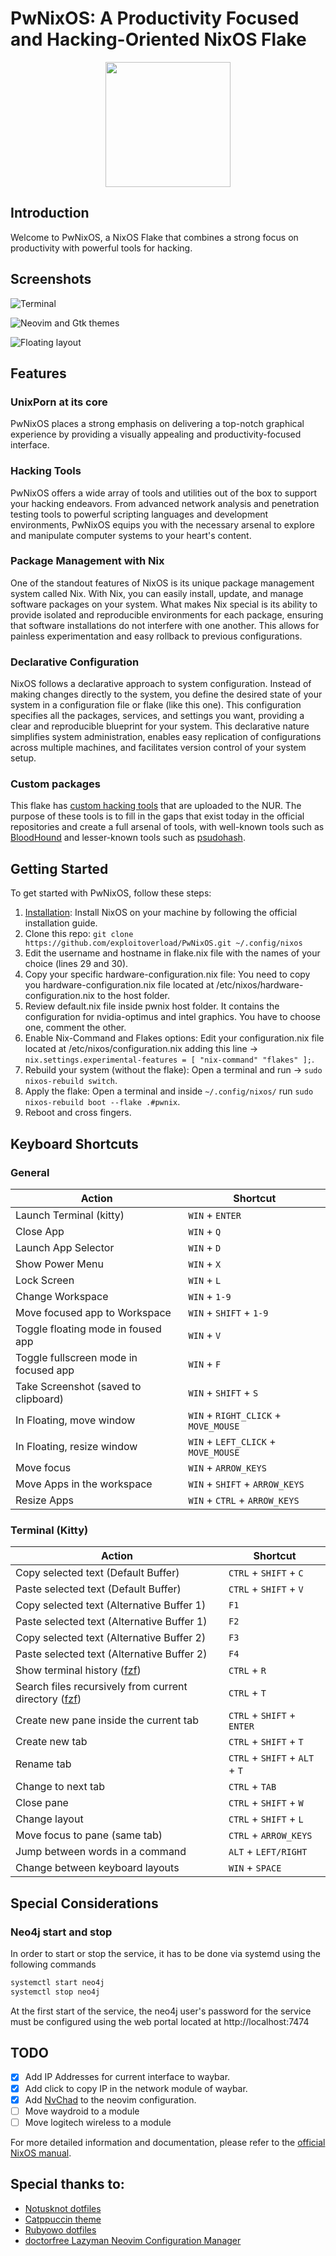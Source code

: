 # PwNixOS: A Productivity Focused and Hacking-Oriented NixOS Flake 

<p align="center"><img src="pics/PwNixOS.png" width="200" height="200"></p>

## Introduction

Welcome to PwNixOS, a NixOS Flake that combines a strong focus on productivity with powerful tools for hacking. 

## Screenshots

![Terminal](pics/readme/terminal.png)

![Neovim and Gtk themes](pics/readme/vim_and_gtk.png)

![Floating layout](pics/readme/floating.png)

## Features

### UnixPorn at its core

PwNixOS places a strong emphasis on delivering a top-notch graphical experience by providing a visually appealing and productivity-focused interface. 

### Hacking Tools

PwNixOS offers a wide array of tools and utilities out of the box to support your hacking endeavors. From advanced network analysis and penetration testing tools to powerful scripting languages and development environments, PwNixOS equips you with the necessary arsenal to explore and manipulate computer systems to your heart's content. 

### Package Management with Nix

One of the standout features of NixOS is its unique package management system called Nix. With Nix, you can easily install, update, and manage software packages on your system. What makes Nix special is its ability to provide isolated and reproducible environments for each package, ensuring that software installations do not interfere with one another. This allows for painless experimentation and easy rollback to previous configurations.

### Declarative Configuration

NixOS follows a declarative approach to system configuration. Instead of making changes directly to the system, you define the desired state of your system in a configuration file or flake (like this one). This configuration specifies all the packages, services, and settings you want, providing a clear and reproducible blueprint for your system. This declarative nature simplifies system administration, enables easy replication of configurations across multiple machines, and facilitates version control of your system setup.

### Custom packages

This flake has [custom hacking tools](https://github.com/exploitoverload/PwNixOS-Packages) that are uploaded to the NUR. The purpose of these tools is to fill in the gaps that exist today in the official repositories and create a full arsenal of tools, with well-known tools such as [BloodHound](https://github.com/BloodHoundAD/BloodHound) and lesser-known tools such as [psudohash](https://github.com/t3l3machus/psudohash).

## Getting Started

To get started with PwNixOS, follow these steps:

1. [Installation](https://nixos.org/manual/nixos/stable/index.html#ch-installation): Install NixOS on your machine by following the official installation guide.
2. Clone this repo: `git clone https://github.com/exploitoverload/PwNixOS.git ~/.config/nixos`
3. Edit the username and hostname in flake.nix file with the names of your choice (lines 29 and 30).
4. Copy your specific hardware-configuration.nix file: You need to copy you hardware-configuration.nix file located at /etc/nixos/hardware-configuration.nix to the host folder.
5. Review default.nix file inside pwnix host folder. It contains the configuration for nvidia-optimus and intel graphics. You have to choose one, comment the other.
6. Enable Nix-Command and Flakes options: Edit your configuration.nix file located at /etc/nixos/configuration.nix adding this line -> `nix.settings.experimental-features = [ "nix-command" "flakes" ];`.
7. Rebuild your system (without the flake): Open a terminal and run -> `sudo nixos-rebuild switch`. 
8. Apply the flake: Open a terminal and inside `~/.config/nixos/` run `sudo nixos-rebuild boot --flake .#pwnix`.
9. Reboot and cross fingers.

## Keyboard Shortcuts

### General

| Action | Shortcut |
| ------ | -------- |
| Launch Terminal (kitty) | `WIN` + `ENTER` |
| Close App | `WIN` + `Q` |
| Launch App Selector | `WIN` + `D` |
| Show Power Menu | `WIN` + `X` |
| Lock Screen | `WIN` + `L` |
| Change Workspace | `WIN` + `1-9` |
| Move focused app to Workspace | `WIN` + `SHIFT` + `1-9` |
| Toggle floating mode in foused app | `WIN` + `V` |
| Toggle fullscreen mode in focused app | `WIN` + `F` |
| Take Screenshot (saved to clipboard) | `WIN` + `SHIFT` + `S` |
| In Floating, move window | `WIN` + `RIGHT_CLICK` + `MOVE_MOUSE` |
| In Floating, resize window | `WIN` + `LEFT_CLICK` + `MOVE_MOUSE` |
| Move focus | `WIN` + `ARROW_KEYS` |
| Move Apps in the workspace | `WIN` + `SHIFT` + `ARROW_KEYS` |
| Resize Apps | `WIN` + `CTRL` + `ARROW_KEYS` |

### Terminal (Kitty)

| Action | Shortcut |
| ------ | -------- |
| Copy selected text (Default Buffer) | `CTRL` + `SHIFT` + `C` |
| Paste selected text (Default Buffer) | `CTRL` + `SHIFT` + `V` |
| Copy selected text (Alternative Buffer 1) | `F1` |
| Paste selected text (Alternative Buffer 1) | `F2` |
| Copy selected text (Alternative Buffer 2) | `F3` |
| Paste selected text (Alternative Buffer 2) | `F4` |
| Show terminal history ([fzf](https://github.com/junegunn/fzf)) | `CTRL` + `R` |
| Search files recursively from current directory ([fzf](https://github.com/junegunn/fzf)) | `CTRL` + `T` |
| Create new pane inside the current tab | `CTRL` + `SHIFT` + `ENTER` |
| Create new tab | `CTRL` + `SHIFT` + `T` |
| Rename tab | `CTRL` + `SHIFT` + `ALT` + `T` |
| Change to next tab | `CTRL` + `TAB` |
| Close pane | `CTRL` + `SHIFT` + `W` |
| Change layout | `CTRL` + `SHIFT` + `L` |
| Move focus to pane (same tab) | `CTRL` + `ARROW_KEYS` |
| Jump between words in a command | `ALT` + `LEFT/RIGHT` |
| Change between keyboard layouts | `WIN` + `SPACE` |

## Special Considerations

### Neo4j start and stop

In order to start or stop the service, it has to be done via systemd using the following commands

```zsh
systemctl start neo4j
systemctl stop neo4j
```

At the first start of the service, the neo4j user's password for the service must be configured using the web portal located at http://localhost:7474

## TODO

- [x] Add IP Addresses for current interface to waybar. 
- [x] Add click to copy IP in the network module of waybar.
- [x] Add [NvChad](https://github.com/NvChad/NvChad) to the neovim configuration.
- [ ] Move waydroid to a module
- [ ] Move logitech wireless to a module

For more detailed information and documentation, please refer to the [official NixOS manual](https://nixos.org/manual/nixos/stable/index.html).

## Special thanks to:

* [Notusknot dotfiles](https://github.com/notusknot/dotfiles-nix)
* [Catppuccin theme](https://github.com/catppuccin/catppuccin)
* [Rubyowo dotfiles](https://github.com/rubyowo/dotfiles)
* [doctorfree Lazyman Neovim Configuration Manager](https://github.com/doctorfree)
